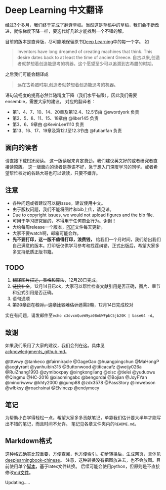# Deep Learning 中文翻译

经过3个多月，我们终于完成了翻译草稿。当然这是草稿中的草稿，我们会不断改进，就像梯度下降一样，要迭代好几轮才能找到一个不错的解。
 
目前的版本是直译版，尽可能地保留原书[Deep Learning](http://www.deeplearningbook.org/)中的每一个字。
如

> Inventors have long dreamed of creating machines that think. This desire dates back to at least the time of ancient Greece.
> 自古以来,创造者就梦想着创造能思考的机器。这个愿望至少可以追溯到古希腊的时期。

之后我们可能会翻译成
> 远在古希腊时期,创造者就梦想着创造能思考的机器。

语句流畅度的提高必然伴随精度下降（我们水平有限）。因此我们需要ensemble，需要大家的建议。
对应的翻译者：
  - 第1、4、7、10、14、20章及第12.4、12.5节由 @swordyork 负责
  - 第2、5、8、11、15、18章由 @liber145 负责
  - 第3、6、9章由 @KevinLee1110 负责
  - 第13、16、17、19章及第12.1至12.3节由 @futianfan 负责



面向的读者
--------------------

请直接下载[PDF](https://github.com/exacity/deeplearningbook-chinese/releases/download/v0.3-alpha/dlbook_cn_v0.3-alpha.pdf)阅读。
这一版读起来肯定费劲，我们建议英文好的或者研究者直接读原版。
这一版面向的读者是英语不好，急于想入门深度学习的同学。或者希望帮忙校对的各路大哥也可以读读，只要不嫌弃。



注意
-----------

 - 各种问题或者建议可以提issue，建议使用中文。 
 - 由于版权问题，我们不能将图片和bib上传，请见谅。
 - Due to copyright issues, we would not upload figures and the bib file.
 - 可用于学习研究目的，不得用于任何商业行为。谢谢！
 - 大约每周release一个版本，[PDF](https://github.com/exacity/deeplearningbook-chinese/releases/download/v0.3-alpha/dlbook_cn_v0.3-alpha.pdf)文件每天更新。
 - 大家不要watch啊，邮箱可能会炸。
 - **先不要打印，这一版不值得打印，浪费钱，** 给我们一个月时间，我们给出我们自己满意的版本。打印版仅供学习参考和找茬纠错，正式出版后，希望大家多多支持纸质正版书籍。



TODO
---------

 1. ~~翻译图片描述，表格和算法~~，12月28日完成。
 2. ~~链接补全~~，12月14日已ok，大家可以帮忙检查文献引用是否正确，图片、章节和公式引用是否正确。
 3. 语句通顺
 4. ~~第20章正在校对，这章比较难估计还需2周~~，12月14日完成校对


实在有问题，请发邮件至`echo c3dvcmQueW9ya0BnbWFpbC5jb20K | base64 -d`。



致谢
---------

如果我们采用了大家的建议，我们会列在这。具体见[acknowledgments_github.md](https://github.com/exacity/deeplearningbook-chinese/blob/master/acknowledgments_github.md)。

@tttwwy @tankeco @fairmiracle @GageGao @huangpingchun @MaHongP @acgtyrant @yanhuibin315 @Buttonwood @titicacafz 
@weijy026a @RuiZhang1993 @zymiboxpay @xingkongliang @oisc @tielei @yuduowu @Qingmu @HC-2016 @xiaomingabc 
@bengordai @Bojian @JoyFYan @minoriwww @khty2000 @gump88 @zdx3578 @PassStory @imwebson @wlbksy @roachsinai @Elvinczp 
@endymecy




笔记
---------
为帮助小白学得轻松一点，希望大家多多贡献笔记，单靠我们估计要大半年才能写出不错的笔记，而且时间不允许。
笔记见各章文件夹内的`README.md`。



Markdown格式
------------
这种格式确实比较重要，方便查阅，也方便索引。初步转换后，生成网页，具体见[deeplearningbook-chinese](https://exacity.github.io/deeplearningbook-chinese)。
注意，这种转换没有把图放进去，也不会放图。目前使用单个[脚本](scripts/convert2md.sh)，基于latex文件转换。
后续可能会使用python，但原则是不直接修改[md文件](docs/_posts)。



Updating.....
